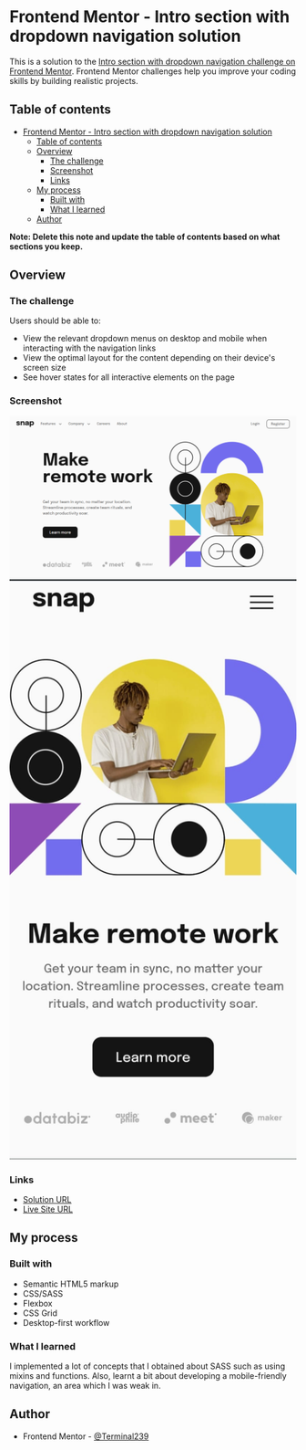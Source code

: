 # Frontend Mentor - Intro section with dropdown navigation solution

This is a solution to the [Intro section with dropdown navigation challenge on Frontend Mentor](https://www.frontendmentor.io/challenges/intro-section-with-dropdown-navigation-ryaPetHE5). Frontend Mentor challenges help you improve your coding skills by building realistic projects.

## Table of contents

- [Frontend Mentor - Intro section with dropdown navigation solution](#frontend-mentor---intro-section-with-dropdown-navigation-solution)
  - [Table of contents](#table-of-contents)
  - [Overview](#overview)
    - [The challenge](#the-challenge)
    - [Screenshot](#screenshot)
    - [Links](#links)
  - [My process](#my-process)
    - [Built with](#built-with)
    - [What I learned](#what-i-learned)
  - [Author](#author)

**Note: Delete this note and update the table of contents based on what sections you keep.**

## Overview

### The challenge

Users should be able to:

- View the relevant dropdown menus on desktop and mobile when interacting with the navigation links
- View the optimal layout for the content depending on their device's screen size
- See hover states for all interactive elements on the page

### Screenshot

![](./screenshots/desktop-design.png)
![](./screenshots/mobile-design.jpg)

### Links

- [Solution URL](https://github.com/Terminal239/FrontEndMentor-Challenges/tree/master/intro-section-with-dropdown-navigation-main)
- [Live Site URL](https://intro-with-dropdown-list.netlify.app/)

## My process

### Built with

- Semantic HTML5 markup
- CSS/SASS
- Flexbox
- CSS Grid
- Desktop-first workflow

### What I learned

I implemented a lot of concepts that I obtained about SASS such as using mixins and functions. Also, learnt a bit about developing a mobile-friendly navigation, an area which I was weak in.

## Author

- Frontend Mentor - [@Terminal239](https://www.frontendmentor.io/profile/yourusername)
